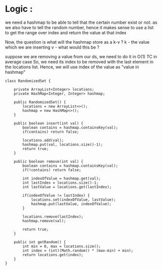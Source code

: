 # Logic : 
we need a hashmap to be able to tell that the certain number exist or not.
as we also have to tell the random number, hence it makes sense to use a list 
to get the range over index and return the value at that index

Now, the question is what will the hashmap store as a k-v ?
k - the value which we are inserting
v - what would this be ?

suppose we are removing a value from our ds, we need to do it in O(1) TC in average case
So, we need its index to be removed with the last element in the locations list. Hence, we  will use index of the value as "value in hashmap"
		
		
```
class RandomizedSet {
    
    private ArrayList<Integer> locations;
    private HashMap<Integer, Integer> hashmap;
    
    public RandomizedSet() {
        locations = new ArrayList<>();
        hashmap = new HashMap<>();
    }
    
    public boolean insert(int val) {
        boolean contains = hashmap.containsKey(val);
        if(contains) return false;
        
        locations.add(val);
        hashmap.put(val, locations.size()-1);
        return true;
    }
    
    public boolean remove(int val) {
        boolean contains = hashmap.containsKey(val);
        if(!contains) return false;
        
        int indexOfValue = hashmap.get(val);
        int lastIndex = locations.size()-1;
        int lastValue = locations.get(lastIndex);
        
        if(indexOfValue != lastIndex) {
            locations.set(indexOfValue, lastValue);
            hashmap.put(lastValue, indexOfValue);
        }
        
        locations.remove(lastIndex);
        hashmap.remove(val);
        
        return true;
    }
    
    public int getRandom() {
        int min = 0, max = locations.size();
        int index = (int)(Math.random() * (max-min) + min);
        return locations.get(index);
    }
}
```
